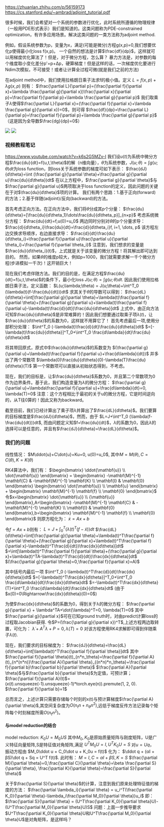 https://zhuanlan.zhihu.com/p/56159173
https://cs.stanford.edu/~ambrad/adjoint_tutorial.pdf

很多时候，我们会希望对一个系统的参数进行优化，此时系统所遵循的物理规律（一般用PDE形式表示）我们是知道的。这类问题称为PDE-constrained optimization，有许多应用场景。解决这类问题的一类方法称为adjoint method.

例如，假设系统参数为p，变量为x，满足(可能是微分)方程g(x,p)=0,我们想要优化p使得最小化loss f(x,p)。
一个自然的想法是计算$\frac{df}{dp}$，这样就可以用梯度优化算法了！但是，对于微分方程，怎么算？
暴力方法是，对参数的每个维度取小变化差分p'=p+Δp，硬算梯度！但是这样的话，一次梯度优化要进行Ndim次模拟，不可接受！或者让计算全过程可微(就是我们之前的方法)

在adjoint method中，我们使用拉格朗日乘子法求f的极小值。定义
$L=f(x,p)+\lambda g(x,p)$
则有：
$\frac{\partial L}{\partial p}=(\frac{\partial f}{\partial x}+\lambda \frac{\partial g}{\partial x})\frac{\partial x}{\partial p}+\frac{\partial f}{\partial p}+\lambda \frac{\partial g}{\partial p}$
我们取乘子$\lambda$使得$\frac{\partial L}{\partial x}=(\frac{\partial f}{\partial x}+\lambda \frac{\partial g}{\partial x})=0$，则可得
$\frac{df}{dp}=\frac{\partial L}{\partial p}=\frac{\partial f}{\partial p}+\lambda \frac{\partial g}{\partial p}$
（这是因为全导数$\frac{dg}{dp}=0$）

![](../../image/101.png)
![](../../image/102.png)


### 视频教程笔记
https://www.youtube.com/watch?v=k6s2G5MZv-I
我们设$u(t)$为系统中微分方程$\frac{du}{dt}=f(u,t,\theta)$的解（n维向量），$\theta$为系统参数，$J(u;\theta)=\int g(u;\theta)dt$为loss function，则loss关于系统参数的梯度可如下表示：
$\frac{dJ}{d\theta}=\int (\frac{\partial g}{\partial \theta}+\frac{\partial g}{\partial u}\frac{du}{d\theta})dt$
在以上方程中，$\frac{\partial g}{\partial \theta}$与$\frac{\partial g}{\partial u}$两项取决于loss function的定义，因此问题的关键在于对$\frac{du}{d\theta}$项的计算。
我们有两个思路：1.基于正向(forward)的方法；2.基于伴随(adjoint)/反向(backward)的方法。

首先考虑正向方法。在正向方法中，我们将$\theta$分成其p个分量：
$\frac{du}{d\theta}=[\frac{du}{d\theta_1}\dots\frac{du}{d\theta_p}]_{n×p}$
考虑系统微分方程：
$\frac{du}{dt}=f,u(0)=u_0$
两边同时分别对$\theta$的p个分量求导：
$\frac{d}{d\theta_i}\frac{du}{dt}=\frac{d}{d\theta_i}f, i=1, \dots, p$
该方程左边交换求导顺序，右边直接求导：
$\frac{d}{dt}\frac{du}{d\theta_i}=\frac{\partial f}{\partial u}\frac{\partial u}{\partial \theta_i}+\frac{\partial f}{\partial \theta_i}$
注意到，我们想求的变量是$\frac{du}{d\theta_i}(t)$，上式就是关于该变量的微分方程！将其解出即可达到目的。
然而，如果$\theta$的维度p较大，例如p=1000，我们就需要求解一千个微分方程(步进模拟一千次)！这开销巨大！

现在我们考虑伴随方法。我们的目的是，在满足方程$\frac{du}{dt}=f(u,t,\theta)$的条件下，最小化loss $J(u;\theta) = \int g(u;\theta)dt$.
因此我们使用拉格朗日乘子法，定义函数：
$L(u;\lambda;\theta) = J(u;\theta)+\int^T_0 (\lambda(t)(f-\frac{du}{dt}))dt$
求其关于$\theta$的导数可以得到：
$\frac{dL}{d\theta}=\int[\frac{\partial g}{\partial \theta}+\lambda(t)\frac{\partial f}{\partial \theta}+(\frac{\partial g}{\partial u}+\lambda(t)\frac{\partial f}{\partial u}-\lambda(t)\frac{d}{dt})\frac{du}{d\theta}]dt$
上式中，由正向方法可知$\frac{du}{d\theta}$是非常难算的！因此我们想要通过取乘子项$\lambda(t)$，让$\frac{du}{d\theta}$的系数为0，这样就不用算它了！
首先考虑最后一项,使用分部积分处理：
$\int^T_0 (-\lambda(t)\frac{d}{dt}\frac{du}{d\theta})dt$
$=[-\lambda(t)\frac{du}{d\theta}]^T_0+\int^T_0 \frac{d\lambda}{dt}\frac{du}{d\theta}dt$

将其带回原式，原式中$\frac{du}{d\theta}$的系数变为
$(\frac{\partial g}{\partial u}+\lambda(t)\frac{\partial f}{\partial u}+\frac{d\lambda}{dt})$
并多出了两个常数项
$\lambda(0)\frac{du}{d\theta}(0)-\lambda(T)\frac{du}{d\theta}(T)$
第一个常数项可以直接从初始状态得到，不考虑。

现在，我们的目标是，让$\frac{du}{d\theta}$系数为0，并且第二个常数项为0作为边界条件。基于此，我们构造变量为$\lambda$的微分方程：
$\frac{\partial g}{\partial u}+\lambda\frac{\partial f}{\partial u}+\frac{d\lambda}{dt}=0, \lambda(T)=0$
注意：这个方程相比于最初的关于u的微分方程，它是时间逆向的，从T往0算的！因此又称为backward。

截至目前，我们已经计算出了乘子项$\lambda$并算出了$\frac{dL}{d\theta}$。我们要算的目标梯度是$\frac{dJ}{d\theta}$，然而，由于
$L=J+\int^T_0 (\lambda(f-\frac{du}{dt}))dt$,
而由问题定义知$f=\frac{du}{dt}$，$\lambda$的系数为0，因此$\lambda$的选择可以是任意的，并且有$\frac{dJ}{d\theta}=\frac{dL}{d\theta}$。

### 我们的问题
线性情况：
$M\ddot{u}+C\dot{u}+Ku=0, u(0)=u_0$,
其中$M=M(\theta),C=C(\theta),K=K(\theta)$

RK4算法中，我们有：
$\begin{bmatrix} \ddot{\mathbf{u}} \\ \dot{\mathbf{u}} \end{bmatrix} = \begin{bmatrix} -\mathbf{M}^{-1} \mathbf{C} & -\mathbf{M}^{-1} \mathbf{K} \\ \mathbf{I} & \mathbf{0} \end{bmatrix} \begin{bmatrix} \dot{\mathbf{u}} \\ \mathbf{u} \end{bmatrix} + \begin{bmatrix} \mathbf{M}^{-1} \mathbf{f} \\ \mathbf{0} \end{bmatrix}$
令$x=\begin{bmatrix} \dot{\mathbf{u}} \\ {\mathbf{u}} \end{bmatrix},A=\begin{bmatrix} -\mathbf{M}^{-1} \mathbf{C} & -\mathbf{M}^{-1} \mathbf{K} \\ \mathbf{I} & \mathbf{0} \end{bmatrix},b=\begin{bmatrix} \mathbf{M}^{-1} \mathbf{f} \\ \mathbf{0} \end{bmatrix}$
则原方程化为：
$\dot{x}=Ax+b$

令$f=Ax+b$则有：
$L=J+\int^T_0(\lambda(t)^T(f-\dot{x}))dt$
$\frac{dL}{d\theta}=\int[\frac{\partial g}{\partial \theta}+\lambda(t)^T\frac{\partial f}{\partial \theta}+(\frac{\partial g}{\partial x}+\lambda(t)^T\frac{\partial f}{\partial x}-\lambda(t)^T\frac{d}{dt})\frac{dx}{d\theta}]dt$
$=\int[\lambda(t)^T\frac{\partial f}{\partial \theta}+(\frac{\partial g}{\partial x}+\lambda(t)^TA-\lambda(t)^T\frac{d}{dt})\frac{dx}{d\theta}]dt$
$(\frac{\partial g}{\partial \theta}=0,\frac{\partial f}{\partial x}=A)$

其中括号内最后一项
$\int^T_0 (-\lambda(t)^T\frac{d}{dt}\frac{dx}{d\theta})dt$
$=[-\lambda(t)^T\frac{dx}{d\theta}]^T_0+\int^T_0 \frac{d\lambda}{dt}\frac{dx}{d\theta}dt$
$=-\lambda(t)^T\frac{dx}{d\theta}(T)+\int^T_0 \frac{d\lambda}{dt}\frac{dx}{d\theta}dt$ 
(由于$x(0)=0\Rightarrow\frac{dx}{d\theta}(0)=0$)

为使$\frac{dx}{d\theta}$的系数为0，得到关于λ的微分方程：
$\frac{\partial g}{\partial x} + \lambda^TA+\dot{\lambda}^T=0, \lambda(T)=0$
其中$\frac{\partial g}{\partial x}$可在已知ground truth时，对由predict计算loss的过程取Jacobian获得.
令$P=(\frac{\partial g}{\partial x})^T$,上述方程两边取转置，可化为：
$\dot\lambda+A^T\lambda+P=0, \lambda(T)=0$
对该方程使用RK4求解即可得到伴随乘子$\lambda(t)$.

现在，我们要求的目标梯度为：
$\frac{dJ}{d\theta}=\frac{dL}{d\theta}=\int[\lambda(t)^T\frac{\partial f}{\partial \theta}]dt$
其中$\frac{\partial f}{\partial \theta}(t)_{n*n_\theta}=\frac{\partial f}{\partial A}(t)_{n*(n*n)}\frac{\partial A}{\partial \theta}_{(n*n)*n_\theta}+\frac{\partial f}{\partial b}\frac{\partial b}{\partial \theta}$
$\frac{\partial A}{\partial \theta}$与$\frac{\partial b}{\partial \theta}$为定值，可预计算；
$\frac{\partial f}{\partial A}(t)$=($x(t)$.unsqueeze(-1).unsqueeze(-1)*torch.eye(n)).premute(1, 2, 0).
$\frac{\partial f}{\partial b}=1$

总而言之，上述计算只需要存储每个时刻的x(t)与预计算梯度$\frac{\partial A}{\partial \theta}$,其空间复杂度为$O(n_tn+n_\theta n^2)$,远低于梯度反传方法记录每个矩阵每个时刻梯度所需$O(n_tn^2)$。

#### 与model reduction的结合
model reduction:
$K_0U = M_0US$
其中$M_0, K_0$是原始质量矩阵与刚度矩阵，U是广义特征向量矩阵,S是特征值对角矩阵,满足
$U^T M_0U = I, U^TK_0U = S$
对$u=Uq$，
振动方程由
$M_0\ddot u + C_0\dot u + K_0u = f(t)$
化为：
$\ddot q + (αI + βS)\dot q + Sq = U^T f(t)$.
此时有：
$M=I,C=αI + βS, K=S$
$\frac{\partial M}{\partial \theta}=0,\frac{\partial C}{\partial \theta}=\beta \frac{\partial S}{\partial \theta},
\frac{\partial K}{\partial \theta}=\frac{\partial S}{\partial \theta}$

关于$\frac{\partial S}{\partial \theta}$的计算，注意到我们原来处理特征值的梯度的方法：
$\frac{\partial \lambda_i}{\partial \theta} = u_i^T(\frac{\partial K_0}{\partial \theta}-\lambda_i\frac{\partial M_0}{\partial \theta})u_i$
即：
$\frac{\partial S}{\partial \theta} = (U^T\frac{\partial K_0}{\partial \theta}U)-(U^T\frac{\partial M_0}{\partial \theta}U)S$
问题：上面一步推导要求$U^T\frac{\partial K_0}{\partial \theta}U和U^T\frac{\partial M_0}{\partial \theta}U$是对角矩阵，是这样吗？




